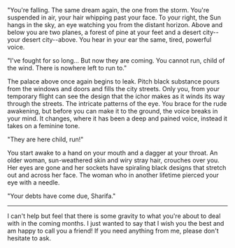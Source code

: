 "You're falling. The same dream again, the one from the storm. You're suspended in air, your hair whipping past your face. To your right, the Sun
hangs in the sky, an eye watching you from the distant horizon. Above and below you are two planes, a forest of pine at your feet and a desert city--your desert city--above.
You hear in your ear the same, tired, powerful voice.

"I've fought for so long... But now they are coming. You cannot run, child of the wind. There is nowhere left to run to."

The palace above once again begins to leak. Pitch black substance pours from the windows and doors and fills the city streets. Only you, from your temporary flight can see
the design that the ichor makes as it winds its way through the streets. The intricate patterns of the eye. You brace for the rude awakening, but before you can make it
to the ground, the voice breaks in your mind. It changes, where it has been a deep and pained voice, instead it takes on a feminine tone.

"They are here child, run!"

You start awake to a hand on your mouth and a dagger at your throat. An older woman, sun-weathered skin and wiry stray hair, crouches over you. Her eyes are gone and
her sockets have spiraling black designs that stretch out and across her face. The woman who in another lifetime pierced your eye with a needle.

"Your debts have come due, Sharifa."

------------------

I can't help but feel that there is some gravity to what you're about to deal with in the coming months. I just wanted to say that I wish you the best and am happy to call you a friend!
If you need anything from me, please don't hesitate to ask.
